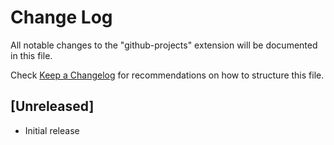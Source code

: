 # Change Log

All notable changes to the "github-projects" extension will be documented in this file.

Check [Keep a Changelog](http://keepachangelog.com/) for recommendations on how to structure this file.

## [Unreleased]

- Initial release
